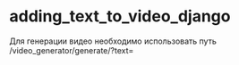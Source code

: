 # adding_text_to_video_django

Для генерации видео необходимо использовать путь <host>/video_generator/generate/?text=<text>